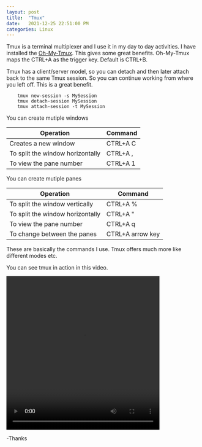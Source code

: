 ```yaml
---
layout: post
title:  "Tmux"
date:   2021-12-25 22:51:00 PM
categories: Linux
---
```


Tmux is a terminal multiplexer and I use it in my day to day activities. I have installed the [Oh-My-Tmux](https://github.com/gpakosz/.tmux). This gives some great benefits. Oh-My-Tmux maps the CTRL+A as the trigger key. Default is CTRL+B.


Tmux has a client/server model, so you can detach and then later attach back to the same Tmux session. So you can continue working from where you left off. This is a great benefit.

```
    tmux new-session -s MySession 
    tmux detach-session MySession 
    tmux attach-session -t MySession 
```

You can create mutiple windows

| Operation | Command |
| --- | ----------- |
| Creates a new window | CTRL+A  C |
| To split the window horizontally | CTRL+A  , |
| To view the pane number | CTRL+A  1 |


You can create mutiple panes

| Operation | Command |
| --- | ----------- |
| To split the window vertically | CTRL+A % |
| To split the window horizontally | CTRL+A " |
| To view the pane number | CTRL+A q |
| To change between the panes | CTRL+A arrow key |


These are basically the commands I use. Tmux offers much more like different modes etc.

You can see tmux in action in this video.

<video width="400" height="400" controls>
  <source src="https://loneshark99.github.io/tmux_Recording.mp4" type="video/mp4">
  Your browser does not support HTML video.
</video>


-Thanks

